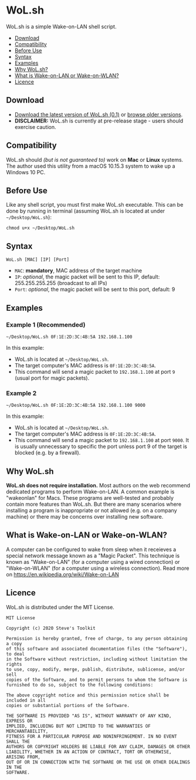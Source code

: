 # WoL.sh
WoL.sh is a simple Wake-on-LAN shell script.

- [Download](#download)
- [Compatibility](#compatibility)
- [Before Use](#before-use)
- [Syntax](#syntax)
- [Examples](#examples)
- [Why WoL.sh?](#why-wolsh)
- [What is Wake-on-LAN or Wake-on-WLAN?](#what-is-wake-on-lan-or-wake-on-wlan)
- [Licence](#licence)

## Download
- [Download the latest version of WoL.sh (0.1)](https://github.com/leestevetk/WoL.sh/releases/download/v0.1/WoL.sh) or [browse older versions](https://github.com/leestevetk/WoL.sh/releases).
- __DISCLAIMER:__ WoL.sh is currently at pre-release stage - users should exercise caution.

## Compatibility
WoL.sh should *(but is not guaranteed to)* work on __Mac__ or __Linux__ systems.  The author used this utility from a macOS 10.15.3 system to wake up a Windows 10 PC.

## Before Use
Like any shell script, you must first make WoL.sh executable.  This can be done by running in terminal (assuming WoL.sh is located at under `~/Desktop/WoL.sh`):
```
chmod u+x ~/Desktop/WoL.sh
```

## Syntax
```
WoL.sh [MAC] [IP] [Port]
```
- `MAC`: __mandatory__, MAC address of the target machine
- `IP`: *optional*, the magic packet will be sent to this IP, default: 255.255.255.255 (broadcast to all IPs)
- `Port`: *optional*, the magic packet will be sent to this port, default: 9

## Examples

### Example 1 (Recommended)
```
~/Desktop/WoL.sh 0F:1E:2D:3C:4B:5A 192.168.1.100
```
In this example:
- WoL.sh is located at `~/Desktop/WoL.sh`.
- The target computer's MAC address is `0F:1E:2D:3C:4B:5A`.
- This command will send a magic packet to `192.168.1.100` at port `9` (usual port for magic packets).  

### Example 2
```
~/Desktop/WoL.sh 0F:1E:2D:3C:4B:5A 192.168.1.100 9000
```
In this example:
- WoL.sh is located at `~/Desktop/WoL.sh`.
- The target computer's MAC address is `0F:1E:2D:3C:4B:5A`.
- This command will send a magic packet to `192.168.1.100` at port `9000`.  It is usually unnecessary to specific the port unless port 9 of the target is blocked (e.g. by a firewall).

## Why WoL.sh
__WoL.sh does not require installation.__  Most authors on the web recommend dedicated programs to perform Wake-on-LAN. A common example is "wakeonlan" for Macs.  These programs are well-tested and probably contain more features than WoL.sh.  But there are many scenarios where installing a program is inappropriate or not allowed (e.g. on a company machine) or there may be  concerns over installing new software.

## What is Wake-on-LAN or Wake-on-WLAN?
A computer can be configured to wake from sleep when it receieves a special network message known as a "Magic Packet".  This technique is known as "Wake-on-LAN" (for a computer using a wired connection) or "Wake-on-WLAN" (for a computer using a wireless connection).  Read more on https://en.wikipedia.org/wiki/Wake-on-LAN

## Licence
WoL.sh is distributed under the MIT License.
```
MIT License

Copyright (c) 2020 Steve's Toolkit

Permission is hereby granted, free of charge, to any person obtaining a copy
of this software and associated documentation files (the "Software"), to deal
in the Software without restriction, including without limitation the rights
to use, copy, modify, merge, publish, distribute, sublicense, and/or sell
copies of the Software, and to permit persons to whom the Software is
furnished to do so, subject to the following conditions:

The above copyright notice and this permission notice shall be included in all
copies or substantial portions of the Software.

THE SOFTWARE IS PROVIDED "AS IS", WITHOUT WARRANTY OF ANY KIND, EXPRESS OR
IMPLIED, INCLUDING BUT NOT LIMITED TO THE WARRANTIES OF MERCHANTABILITY,
FITNESS FOR A PARTICULAR PURPOSE AND NONINFRINGEMENT. IN NO EVENT SHALL THE
AUTHORS OR COPYRIGHT HOLDERS BE LIABLE FOR ANY CLAIM, DAMAGES OR OTHER
LIABILITY, WHETHER IN AN ACTION OF CONTRACT, TORT OR OTHERWISE, ARISING FROM,
OUT OF OR IN CONNECTION WITH THE SOFTWARE OR THE USE OR OTHER DEALINGS IN THE
SOFTWARE.
```
